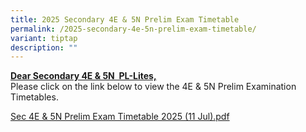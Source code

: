 ```yaml
---
title: 2025 Secondary 4E & 5N Prelim Exam Timetable
permalink: /2025-secondary-4e-5n-prelim-exam-timetable/
variant: tiptap
description: ""
---
```

<p><strong><u>Dear Secondary 4E &amp; 5N&nbsp; PL-Lites,</u></strong> 
<br>Please click on the link below to view the&nbsp;4E &amp; 5N Prelim Examination
Timetables.</p>
<p><a href="/files/Sec_4E___5N_Prelim_Exam_Timetable_2025__11_Jul_.pdf" rel="noopener nofollow" target="_blank">Sec 4E &amp; 5N Prelim Exam Timetable 2025 (11 Jul).pdf</a>
</p>
